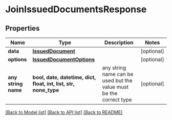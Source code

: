 # JoinIssuedDocumentsResponse


## Properties
Name | Type | Description | Notes
------------ | ------------- | ------------- | -------------
**data** | [**IssuedDocument**](IssuedDocument.md) |  | [optional] 
**options** | [**IssuedDocumentOptions**](IssuedDocumentOptions.md) |  | [optional] 
**any string name** | **bool, date, datetime, dict, float, int, list, str, none_type** | any string name can be used but the value must be the correct type | [optional]

[[Back to Model list]](../README.md#documentation-for-models) [[Back to API list]](../README.md#documentation-for-api-endpoints) [[Back to README]](../README.md)


